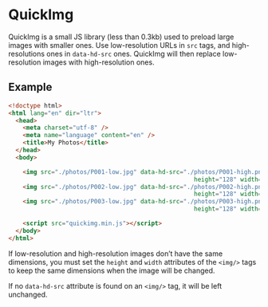 QuickImg
========

QuickImg is a small JS library (less than 0.3kb) used to preload large images
with smaller ones. Use low-resolution URLs in `src` tags, and high-resolutions
ones in `data-hd-src` ones. QuickImg will then replace low-resolution images
with high-resolution ones.

Example
-------

```html
<!doctype html>
<html lang="en" dir="ltr">
  <head>
    <meta charset="utf-8" />
    <meta name="language" content="en" />
    <title>My Photos</title>
  </head>
  <body>

    <img src="./photos/P001-low.jpg" data-hd-src="./photos/P001-high.png"
                                                    height="128" width="128" />
    <img src="./photos/P002-low.jpg" data-hd-src="./photos/P002-high.png"
                                                    height="128" width="128" />
    <img src="./photos/P003-low.jpg" data-hd-src="./photos/P003-high.png"
                                                    height="128" width="128" />

    <script src="quickimg.min.js"></script>
  </body>
</html>

```

If low-resolution and high-resolution images don’t have the same dimensions,
you must set the `height` and `width` attributes of the `<img/>` tags to keep
the same dimensions when the image will be changed.

If no `data-hd-src` attribute is found on an `<img/>` tag, it will be left
unchanged.
